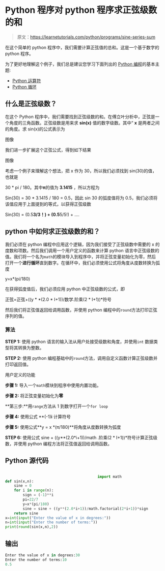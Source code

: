 # Python 程序对 python 程序求正弦级数的和

> 原文：<https://learnetutorials.com/python/programs/sine-series-sum>

在这个简单的 python 程序中，我们需要计算正弦值的总和。这是一个基于数字的 python 程序。

为了更好地理解这个例子，我们总是建议您学习下面列出的 [Python 编程](../ "Python tutorial")的基本主题:

*   [Python 运算符](../../python/python-operators "operators in python")
*   [Python 循环](../../python/python-loop-tutorials "Loops in python")

## 什么是正弦级数？

在这个 Python 程序中，我们需要找到正弦级数的和。在傅立叶分析中，正弦是一个角度的三角函数。正弦级数是用来求 **sin(x)** 值的数字级数。其中“ **x** 是两者之间的角度。求 sin(x)的公式表示为

图像

我们进一步扩展这个正弦公式，得到如下结果

图像

考虑一个例子来理解这个想法，把 x 作为 30，所以我们必须找到 sin(30)的值，也就是

30 * pi / 180。其中**π**的值为 **3.1415** ，所以方程为

Sin(30) = 30 * 3.1415 / 180 = 0.5，因此 sin 30 的弧度值将为 0.5，我们必须将该值应用于上面提到的等式，以获得正弦级数

Sin(30) = (0.5**3/3！) + (0.5**5/5!) + ….

## python 中如何求正弦级数的和？

我们必须在 python 编程中应用这个逻辑，因为我们接受了正弦级数中需要的 x 的度数和项数。然后我们调用一个用户定义的函数来计算 python 语言中正弦级数的值。我们将一个名为`math`的模块导入到程序中，并将正弦变量初始化为零，然后打开一个**进行循环**直到数字。在循环中，我们必须使用公式将角度从度数转换为弧度

y=x*(pi/180)

在获得弧度值后，我们必须应用 python 中正弦级数的公式，即

正弦=正弦+((y * *(2.0 * I+1))/数学.阶乘(2 * I+1))*符号

然后我们将正弦值返回给调用函数，并使用 python 编程中的`round`方法打印正弦序列的值。

### 算法

**STEP 1:** 使用 python 语言的输入法从用户处接受级数和角度，并使用`int` 数据类型将其转换为整数。

**STEP 2:** 使用 python 编程基础中的`round`方法，调用自定义函数计算正弦级数并打印返回值。

用户定义的功能

**步骤 1:** 导入一个`math`模块到程序中使用内置功能。

**步骤 2:** 将正弦变量初始化为**零**

**第三步:**用`range`方法从 1 到数字打开一个`for loop`

**步骤 4:** 使用公式 **(-1)**i** 计算符号

**步骤 5:** 使用公式**y = x *(π/180)**将角度从度数转换为弧度

**STEP 6:** 使用公式 sine + ((y**(2.0*i+1))/math .阶乘(2 * I+1))*符号计算正弦级数，并使用 python 编程方法将正弦值返回给调用函数。

## Python 源代码

```py

                                          import math
def sin(x,n):
    sine = 0
    for i in range(n):
        sign = (-1)**i
        pi=22/7
        y=x*(pi/180)
        sine = sine + ((y**(2.0*i+1))/math.factorial(2*i+1))*sign
    return sine
x=int(input("Enter the value of x in degrees:"))
n=int(input("Enter the number of terms:"))
print(round(sin(x,n),2))

```

## 输出

```py
Enter the value of x in degrees:30
Enter the number of terms:10
0.5
```